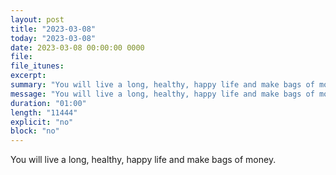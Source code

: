 ```yaml
---
layout: post
title: "2023-03-08"
today: "2023-03-08"
date: 2023-03-08 00:00:00 0000
file:
file_itunes:
excerpt:
summary: "You will live a long, healthy, happy life and make bags of money."
message: "You will live a long, healthy, happy life and make bags of money."
duration: "01:00"
length: "11444"
explicit: "no"
block: "no"
---
```

You will live a long, healthy, happy life and make bags of money.

